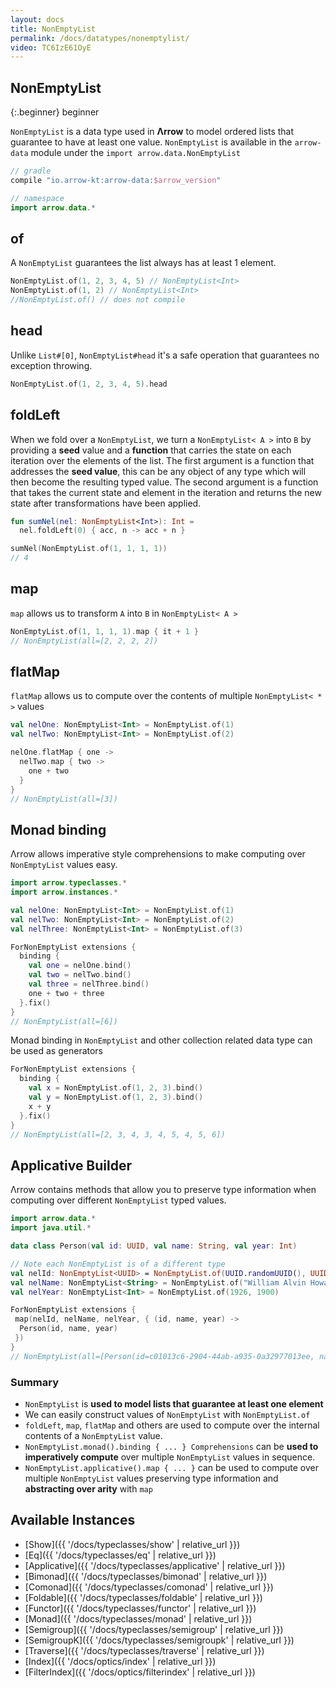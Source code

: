 ```yaml
---
layout: docs
title: NonEmptyList
permalink: /docs/datatypes/nonemptylist/
video: TC6IzE61OyE
---
```


## NonEmptyList

{:.beginner}
beginner

`NonEmptyList` is a data type used in __Λrrow__ to model ordered lists that guarantee to have at least one value.
`NonEmptyList` is available in the `arrow-data` module under the `import arrow.data.NonEmptyList`

```groovy
// gradle
compile "io.arrow-kt:arrow-data:$arrow_version"
```

```kotlin
// namespace
import arrow.data.*
```

## of

A `NonEmptyList` guarantees the list always has at least 1 element.

```kotlin
NonEmptyList.of(1, 2, 3, 4, 5) // NonEmptyList<Int>
NonEmptyList.of(1, 2) // NonEmptyList<Int>
//NonEmptyList.of() // does not compile
```

## head

Unlike `List#[0]`, `NonEmptyList#head` it's a safe operation that guarantees no exception throwing.

```kotlin
NonEmptyList.of(1, 2, 3, 4, 5).head
```

## foldLeft

When we fold over a `NonEmptyList`, we turn a `NonEmptyList< A >` into `B` by providing a __seed__ value and a __function__ that carries the state on each iteration over the elements of the list.
The first argument is a function that addresses the __seed value__, this can be any object of any type which will then become the resulting typed value.
The second argument is a function that takes the current state and element in the iteration and returns the new state after transformations have been applied.

```kotlin
fun sumNel(nel: NonEmptyList<Int>): Int =
  nel.foldLeft(0) { acc, n -> acc + n }

sumNel(NonEmptyList.of(1, 1, 1, 1))
// 4
```

## map

`map` allows us to transform `A` into `B` in `NonEmptyList< A >`

```kotlin
NonEmptyList.of(1, 1, 1, 1).map { it + 1 }
// NonEmptyList(all=[2, 2, 2, 2])
```

## flatMap

`flatMap` allows us to compute over the contents of multiple `NonEmptyList< * >` values

```kotlin
val nelOne: NonEmptyList<Int> = NonEmptyList.of(1)
val nelTwo: NonEmptyList<Int> = NonEmptyList.of(2)

nelOne.flatMap { one ->
  nelTwo.map { two ->
    one + two
  }
}
// NonEmptyList(all=[3])
```

## Monad binding

Λrrow allows imperative style comprehensions to make computing over `NonEmptyList` values easy.

```kotlin
import arrow.typeclasses.*
import arrow.instances.*

val nelOne: NonEmptyList<Int> = NonEmptyList.of(1)
val nelTwo: NonEmptyList<Int> = NonEmptyList.of(2)
val nelThree: NonEmptyList<Int> = NonEmptyList.of(3)

ForNonEmptyList extensions {
  binding {
    val one = nelOne.bind()
    val two = nelTwo.bind()
    val three = nelThree.bind()
    one + two + three
  }.fix()
}
// NonEmptyList(all=[6])
```

Monad binding in `NonEmptyList` and other collection related data type can be used as generators

```kotlin
ForNonEmptyList extensions {
  binding {
    val x = NonEmptyList.of(1, 2, 3).bind()
    val y = NonEmptyList.of(1, 2, 3).bind()
    x + y
  }.fix()
}
// NonEmptyList(all=[2, 3, 4, 3, 4, 5, 4, 5, 6])
```

## Applicative Builder

Λrrow contains methods that allow you to preserve type information when computing over different `NonEmptyList` typed values.

```kotlin
import arrow.data.*
import java.util.*

data class Person(val id: UUID, val name: String, val year: Int)

// Note each NonEmptyList is of a different type
val nelId: NonEmptyList<UUID> = NonEmptyList.of(UUID.randomUUID(), UUID.randomUUID())
val nelName: NonEmptyList<String> = NonEmptyList.of("William Alvin Howard", "Haskell Curry")
val nelYear: NonEmptyList<Int> = NonEmptyList.of(1926, 1900)

ForNonEmptyList extensions {
 map(nelId, nelName, nelYear, { (id, name, year) ->
  Person(id, name, year)
 })
}
// NonEmptyList(all=[Person(id=c01013c6-2904-44ab-a935-0a32977013ee, name=William Alvin Howard, year=1926), Person(id=c01013c6-2904-44ab-a935-0a32977013ee, name=Haskell Curry, year=1926), Person(id=d4c178fe-e1e2-4e92-ba7b-8a59205d6796, name=William Alvin Howard, year=1926), Person(id=d4c178fe-e1e2-4e92-ba7b-8a59205d6796, name=Haskell Curry, year=1926), Person(id=c01013c6-2904-44ab-a935-0a32977013ee, name=William Alvin Howard, year=1900), Person(id=c01013c6-2904-44ab-a935-0a32977013ee, name=Haskell Curry, year=1900), Person(id=d4c178fe-e1e2-4e92-ba7b-8a59205d6796, name=William Alvin Howard, year=1900), Person(id=d4c178fe-e1e2-4e92-ba7b-8a59205d6796, name=Haskell Curry, year=1900)])
```

### Summary

- `NonEmptyList` is __used to model lists that guarantee at least one element__
- We can easily construct values of `NonEmptyList` with `NonEmptyList.of`
- `foldLeft`, `map`, `flatMap` and others are used to compute over the internal contents of a `NonEmptyList` value.
- `NonEmptyList.monad().binding { ... } Comprehensions` can be __used to imperatively compute__ over multiple `NonEmptyList` values in sequence.
- `NonEmptyList.applicative().map { ... }` can be used to compute over multiple `NonEmptyList` values preserving type information and __abstracting over arity__ with `map`

## Available Instances

* [Show]({{ '/docs/typeclasses/show' | relative_url }})
* [Eq]({{ '/docs/typeclasses/eq' | relative_url }})
* [Applicative]({{ '/docs/typeclasses/applicative' | relative_url }})
* [Bimonad]({{ '/docs/typeclasses/bimonad' | relative_url }})
* [Comonad]({{ '/docs/typeclasses/comonad' | relative_url }})
* [Foldable]({{ '/docs/typeclasses/foldable' | relative_url }})
* [Functor]({{ '/docs/typeclasses/functor' | relative_url }})
* [Monad]({{ '/docs/typeclasses/monad' | relative_url }})
* [Semigroup]({{ '/docs/typeclasses/semigroup' | relative_url }})
* [SemigroupK]({{ '/docs/typeclasses/semigroupk' | relative_url }})
* [Traverse]({{ '/docs/typeclasses/traverse' | relative_url }})
* [Index]({{ '/docs/optics/index' | relative_url }})
* [FilterIndex]({{ '/docs/optics/filterindex' | relative_url }})
